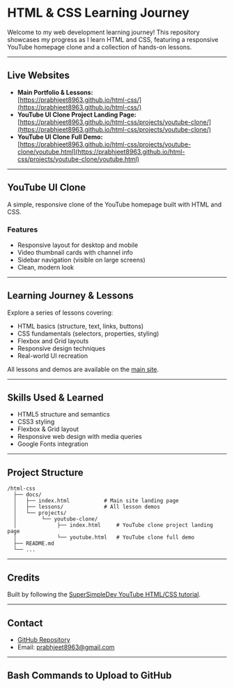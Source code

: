 # HTML & CSS Learning Journey

Welcome to my web development learning journey! This repository showcases my progress as I learn HTML and CSS, featuring a responsive YouTube homepage clone and a collection of hands-on lessons.

---

## Live Websites

- **Main Portfolio & Lessons:**  
  [https://prabhjeet8963.github.io/html-css/](https://prabhjeet8963.github.io/html-css/)
- **YouTube UI Clone Project Landing Page:**  
  [https://prabhjeet8963.github.io/html-css/projects/youtube-clone/](https://prabhjeet8963.github.io/html-css/projects/youtube-clone/)
- **YouTube UI Clone Full Demo:**  
  [https://prabhjeet8963.github.io/html-css/projects/youtube-clone/youtube.html](https://prabhjeet8963.github.io/html-css/projects/youtube-clone/youtube.html)

---

## YouTube UI Clone
A simple, responsive clone of the YouTube homepage built with HTML and CSS.

### Features
- Responsive layout for desktop and mobile
- Video thumbnail cards with channel info
- Sidebar navigation (visible on large screens)
- Clean, modern look

---

## Learning Journey & Lessons
Explore a series of lessons covering:
- HTML basics (structure, text, links, buttons)
- CSS fundamentals (selectors, properties, styling)
- Flexbox and Grid layouts
- Responsive design techniques
- Real-world UI recreation

All lessons and demos are available on the [main site](https://prabhjeet8963.github.io/html-css/).

---

## Skills Used & Learned
- HTML5 structure and semantics
- CSS3 styling
- Flexbox & Grid layout
- Responsive web design with media queries
- Google Fonts integration

---

## Project Structure
```
/html-css
  ├── docs/
  │   ├── index.html           # Main site landing page
  │   ├── lessons/             # All lesson demos
  │   └── projects/
  │        └── youtube-clone/
  │             ├── index.html     # YouTube clone project landing page
  │             └── youtube.html   # YouTube clone full demo
  ├── README.md
  └── ...
```

---

## Credits
Built by following the [SuperSimpleDev YouTube HTML/CSS tutorial](https://www.youtube.com/c/SuperSimpleDev).

---

## Contact
- [GitHub Repository](https://github.com/Prabhjeet8963/html-css)
- Email: prabhjeet8963@gmail.com

---

## Bash Commands to Upload to GitHub

```